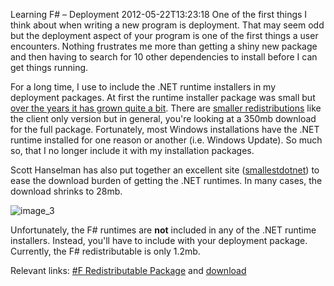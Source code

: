 Learning F# &ndash; Deployment
2012-05-22T13:23:18
One of the first things I think about when writing a new program is deployment. That may seem odd but the deployment aspect of your program is one of the first things a user encounters. Nothing frustrates me more than getting a shiny new package and then having to search for 10 other dependencies to install before I can get things running.

For a long time, I use to include the .NET runtime installers in my deployment packages. At first the runtime installer package was small but [over the years it has grown quite a bit](http://www.hanselman.com/blog/SmallestDotNetOnTheSizeOfTheNETFramework.aspx). There are [smaller redistributions](http://msdn.microsoft.com/en-us/library/5a4x27ek.aspx) like the client only version but in general, you're looking at a 350mb download for the full package. Fortunately, most Windows installations have the .NET runtime installed for one reason or another (i.e. Windows Update). So much so, that I no longer include it with my installation packages.

Scott Hanselman has also put together an excellent site ([smallestdotnet](http://www.hanselman.com/smallestdotnet/)) to ease the download burden of getting the .NET runtimes. In many cases, the download shrinks to 28mb.

![image_3](/content/images/blog/Learning-F--Deployment_7725/image_3.png)

Unfortunately, the F# runtimes are **not** included in any of the .NET runtime installers. Instead, you'll have to include with your deployment package. Currently, the F# redistributable is only 1.2mb.

Relevant links: [#F Redistributable Package](http://msdn.microsoft.com/en-us/library/ee829875.aspx) and [download](http://go.microsoft.com/fwlink/?LinkID=228912&clcid=0x409)
